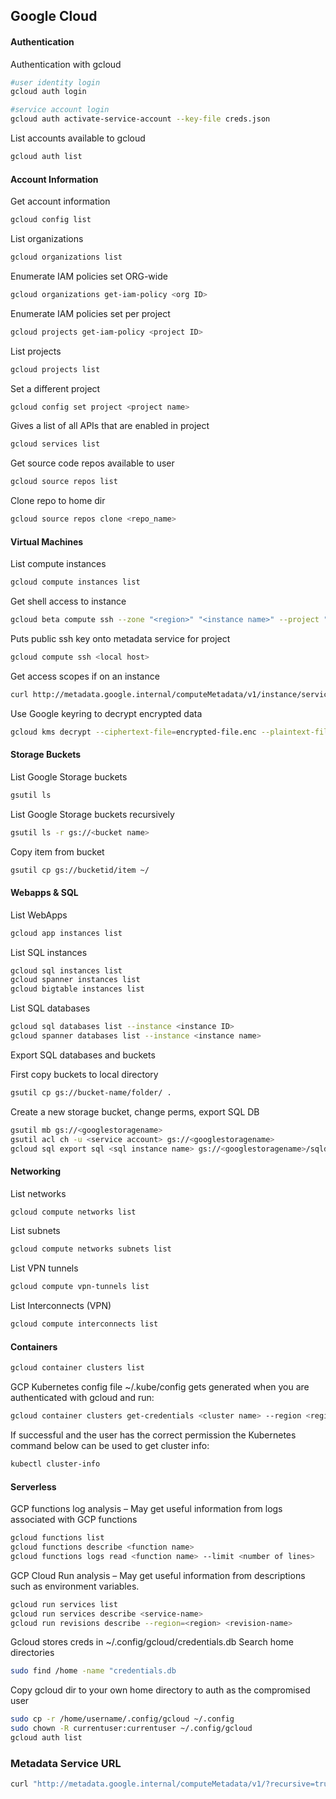 ## Google Cloud 

#### Authentication

Authentication with gcloud

```bash
#user identity login
gcloud auth login

#service account login
gcloud auth activate-service-account --key-file creds.json
```

List accounts available to gcloud

```bash
gcloud auth list
```

#### Account Information

Get account information

```bash
gcloud config list
```

List organizations

```bash
gcloud organizations list
```

Enumerate IAM policies set ORG-wide

```bash
gcloud organizations get-iam-policy <org ID>
```

Enumerate IAM policies set per project

```bash
gcloud projects get-iam-policy <project ID>
```

List projects

```bash
gcloud projects list
```

Set a different project

```bash
gcloud config set project <project name> 
```

Gives a list of all APIs that are enabled in project

```bash
gcloud services list
```

Get source code repos available to user

```bash
gcloud source repos list
```

Clone repo to home dir

```bash
gcloud source repos clone <repo_name>
```

#### Virtual Machines

List compute instances 

```bash
gcloud compute instances list
```

Get shell access to instance

```bash
gcloud beta compute ssh --zone "<region>" "<instance name>" --project "<project name>"
```

Puts public ssh key onto metadata service for project

```bash
gcloud compute ssh <local host>
```

Get access scopes if on an instance

```bash
curl http://metadata.google.internal/computeMetadata/v1/instance/service-accounts/default/scopes -H &#39;Metadata-Flavor:Google’
```

Use Google keyring to decrypt encrypted data

```bash
gcloud kms decrypt --ciphertext-file=encrypted-file.enc --plaintext-file=out.txt --key <crypto-key> --keyring <crypto-keyring> --location global
```

#### Storage Buckets

List Google Storage buckets

```bash
gsutil ls
```

List Google Storage buckets recursively

```bash
gsutil ls -r gs://<bucket name>
```

Copy item from bucket

```bash
gsutil cp gs://bucketid/item ~/
```

#### Webapps & SQL

List WebApps

```bash
gcloud app instances list
```

List SQL instances

```bash
gcloud sql instances list
gcloud spanner instances list
gcloud bigtable instances list
```

List SQL databases

```bash
gcloud sql databases list --instance <instance ID>
gcloud spanner databases list --instance <instance name>
```

Export SQL databases and buckets

First copy buckets to local directory

```bash
gsutil cp gs://bucket-name/folder/ .
```

Create a new storage bucket, change perms, export SQL DB

```bash
gsutil mb gs://<googlestoragename>
gsutil acl ch -u <service account> gs://<googlestoragename>
gcloud sql export sql <sql instance name> gs://<googlestoragename>/sqldump.gz --database=<database name>
```

#### Networking

List networks

```bash
gcloud compute networks list
```

List subnets

```bash
gcloud compute networks subnets list
```

List VPN tunnels

```bash
gcloud compute vpn-tunnels list
```

List Interconnects (VPN)

```bash
gcloud compute interconnects list
```

#### Containers

```bash
gcloud container clusters list
```

GCP Kubernetes config file ~/.kube/config gets generated when you are authenticated with gcloud and run:

```bash
gcloud container clusters get-credentials <cluster name> --region <region>
```

If successful and the user has the correct permission the Kubernetes command below can be used to get cluster info:

```bash
kubectl cluster-info
```

#### Serverless

GCP functions log analysis – May get useful information from logs associated with GCP functions

```bash
gcloud functions list
gcloud functions describe <function name>
gcloud functions logs read <function name> --limit <number of lines>
```

GCP Cloud Run analysis – May get useful information from descriptions such as environment variables.

```bash
gcloud run services list
gcloud run services describe <service-name>
gcloud run revisions describe --region=<region> <revision-name>
```

Gcloud stores creds in ~/.config/gcloud/credentials.db
Search home directories

```bash
sudo find /home -name "credentials.db
```

Copy gcloud dir to your own home directory to auth as the compromised user

```bash
sudo cp -r /home/username/.config/gcloud ~/.config
sudo chown -R currentuser:currentuser ~/.config/gcloud
gcloud auth list
```

### Metadata Service URL

```bash
curl "http://metadata.google.internal/computeMetadata/v1/?recursive=true&alt=text" -H "Metadata-Flavor: Google"
```
